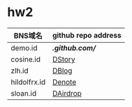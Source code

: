 # hw2

| BNS域名 | github repo address|
|---|---|
| demo.id | ***.github.com/*** |
| cosine.id | [DStory](https://github.com/caosbad/DStory) |
| zlh.id | [DBlog](https://github.com/zhanglianghui/DBlog) |
| hildolfrx.id | [Denote](https://github.com/Satoshi-Kusumoto/denote) |
| sloan.id | [DAirdrop](https://github.com/sloan8633/blockstack-sloan-hw2) |
